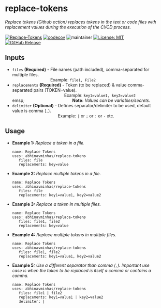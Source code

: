 # replace-tokens
*Replace tokens (Github action) replaces tokens in the text or code files with replacement values during the execution of the CI/CD process.* </br></br>
[![Replace-Tokens](https://github.com/abhinavminhas/replace-tokens/actions/workflows/ci.yml/badge.svg)](https://github.com/abhinavminhas/replace-tokens/actions/workflows/ci.yml)
[![codecov](https://codecov.io/github/abhinavminhas/replace-tokens/branch/main/graph/badge.svg?token=VP3CAOQCVB)](https://codecov.io/github/abhinavminhas/replace-tokens)
![maintainer](https://img.shields.io/badge/Creator/Maintainer-abhinavminhas-e65c00)
[![License: MIT](https://img.shields.io/badge/License-MIT-blue.svg)](https://opensource.org/licenses/MIT)
[![GitHub Release](https://img.shields.io/github/v/release/abhinavminhas/replace-tokens?label=Github%20Release)](https://github.com/abhinavminhas/replace-tokens/releases)

## Inputs

- `files` **(Required)** - File names (path included), comma-separated for multiple files.  
   &emsp;&emsp;&emsp;&emsp;&emsp;&emsp;&emsp;&emsp;&ensp;&ensp;Example: ``` file1, File2 ```
- `replacements` **(Required)** - Token (to be replaced) & value comma-separated pairs (TOKEN=value).  
   &emsp;&emsp;&emsp;&emsp;&emsp;&emsp;&emsp;&emsp;&emsp;&emsp;&emsp;&emsp;&nbsp;Example: ``` key1=value1, key2=value2 ```  
   emsp;&emsp;&emsp;&emsp;&emsp;&emsp;&emsp;&emsp;&emsp;&emsp;&emsp;&emsp;&nbsp;**Note:** _Values can be variables/secrets._
- `delimiter` **(Optional)** - Defines separator/delimiter to be used, default value is comma (``` , ```).  
   &emsp;&emsp;&emsp;&emsp;&emsp;&emsp;&emsp;&emsp;&emsp;&emsp;&ensp;&nbsp;Example: ``` | ``` or ``` ; ``` or ``` : ``` or ``` - ``` etc.

## Usage

- **Example 1:** _Replace a token in a file._
  ```
  name: Replace Tokens
  uses: abhinavminhas/replace-tokens
     files: file
     replacements: key=value
  ```

- **Example 2:** _Replace multiple tokens in a file._
  ```
  name: Replace Tokens
  uses: abhinavminhas/replace-tokens
     files: file
     replacements: key1=value1, key2=value2
  ```

- **Example 3:** _Replace a token in multiple files._
  ```
  name: Replace Tokens
  uses: abhinavminhas/replace-tokens
     files: file1, file2
     replacements: key=value
  ```

- **Example 4:** _Replace multiple tokens in multiple files._
  ```
  name: Replace Tokens
  uses: abhinavminhas/replace-tokens
     files: file1, file2
     replacements: key1=value1, key2=value2
  ```

- **Example 5:** _Use a different separator than comma (``` , ```). Important use case is when the token to be replaced is itself a comma or contains a comma._
  ```
  name: Replace Tokens
  uses: abhinavminhas/replace-tokens
     files: file1 | file2
     replacements: key1=value1 | key2=value2
     delimiter: |
  ```
